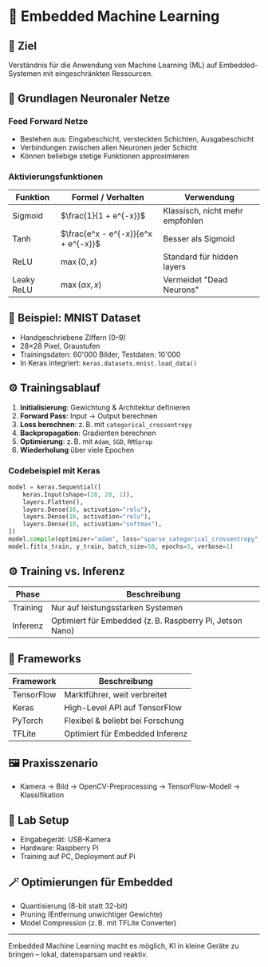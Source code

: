 # 🤖 Embedded Machine Learning

## 🎯 Ziel

Verständnis für die Anwendung von Machine Learning (ML) auf Embedded-Systemen mit eingeschränkten Ressourcen.

## 🧠 Grundlagen Neuronaler Netze

### Feed Forward Netze

* Bestehen aus: Eingabeschicht, versteckten Schichten, Ausgabeschicht
* Verbindungen zwischen allen Neuronen jeder Schicht
* Können beliebige stetige Funktionen approximieren

### Aktivierungsfunktionen

| Funktion   | Formel / Verhalten                  | Verwendung                      |
| ---------- | ----------------------------------- | ------------------------------- |
| Sigmoid    | $\frac{1}{1 + e^{-x}}$              | Klassisch, nicht mehr empfohlen |
| Tanh       | $\frac{e^x - e^{-x}}{e^x + e^{-x}}$ | Besser als Sigmoid              |
| ReLU       | $\max(0, x)$                        | Standard für hidden layers      |
| Leaky ReLU | $\max(\alpha x, x)$                 | Vermeidet "Dead Neurons"        |

## 📝 Beispiel: MNIST Dataset

* Handgeschriebene Ziffern (0–9)
* 28×28 Pixel, Graustufen
* Trainingsdaten: 60'000 Bilder, Testdaten: 10'000
* In Keras integriert: `keras.datasets.mnist.load_data()`

## ⚙️ Trainingsablauf

1. **Initialisierung**: Gewichtung & Architektur definieren
2. **Forward Pass**: Input → Output berechnen
3. **Loss berechnen**: z. B. mit `categorical_crossentropy`
4. **Backpropagation**: Gradienten berechnen
5. **Optimierung**: z. B. mit `Adam`, `SGD`, `RMSprop`
6. **Wiederholung** über viele Epochen

### Codebeispiel mit Keras

```python
model = keras.Sequential([
    keras.Input(shape=(28, 28, 1)),
    layers.Flatten(),
    layers.Dense(16, activation="relu"),
    layers.Dense(16, activation="relu"),
    layers.Dense(10, activation="softmax"),
])
model.compile(optimizer="adam", loss="sparse_categorical_crossentropy", metrics=["accuracy"])
model.fit(x_train, y_train, batch_size=50, epochs=5, verbose=1)
```

## ⚙️ Training vs. Inferenz

| Phase    | Beschreibung                                             |
| -------- | -------------------------------------------------------- |
| Training | Nur auf leistungsstarken Systemen                        |
| Inferenz | Optimiert für Embedded (z. B. Raspberry Pi, Jetson Nano) |

## 🧰 Frameworks

| Framework  | Beschreibung                     |
| ---------- | -------------------------------- |
| TensorFlow | Marktführer, weit verbreitet     |
| Keras      | High-Level API auf TensorFlow    |
| PyTorch    | Flexibel & beliebt bei Forschung |
| TFLite     | Optimiert für Embedded Inferenz  |

## 🖼️ Praxisszenario

* Kamera → Bild → OpenCV-Preprocessing → TensorFlow-Modell → Klassifikation

## 🧪 Lab Setup

* Eingabegerät: USB-Kamera
* Hardware: Raspberry Pi
* Training auf PC, Deployment auf Pi

## 🪄 Optimierungen für Embedded

* Quantisierung (8-bit statt 32-bit)
* Pruning (Entfernung unwichtiger Gewichte)
* Model Compression (z. B. mit TFLite Converter)

---

Embedded Machine Learning macht es möglich, KI in kleine Geräte zu bringen – lokal, datensparsam und reaktiv.

